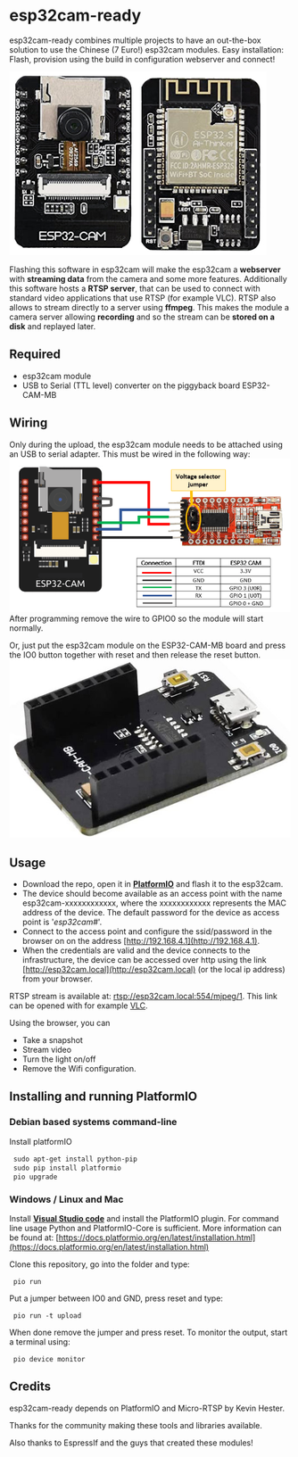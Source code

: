 # esp32cam-ready

esp32cam-ready combines multiple projects to have an out-the-box solution to use the Chinese (7 Euro!) esp32cam modules.
Easy installation: Flash, provision using the build in configuration webserver and connect!

![ESP32CAM module](assets/ESP32-CAM.jpg)

Flashing this software in esp32cam will make the esp32cam a **webserver** with **streaming data** from the camera and some more features.
Additionally this software hosts a **RTSP server**, that can be used to connect with standard video applications that use RTSP (for example VLC).
RTSP also allows to stream directly to a server using **ffmpeg**. This makes the module a camera server allowing **recording** and  so the stream can be **stored on a disk** and replayed later.

## Required

- esp32cam module
- USB to Serial (TTL level) converter on the piggyback board ESP32-CAM-MB

## Wiring
Only during the upload, the esp32cam module needs to be attached using an USB to serial adapter.
This must be wired in the following way:
![ESP FTDI wiring](assets/ESP32CAM-to-FTDI.png)
After programming remove the wire to GPIO0 so the module will start normally.

Or, just put the esp32cam module on the ESP32-CAM-MB board and press the IO0 button together with reset and then release the reset button.
![ESP32-CAM-MB](assets/ESP32-CAM-MB.jpg)

## Usage
- Download the repo, open it in [**PlatformIO**](https://platformio.org/) and flash it to the esp32cam.
- The device should become available as an access point with the name esp32cam-xxxxxxxxxxxx, where the xxxxxxxxxxxx represents the MAC address of the device.
The default password for the device as access point is '*esp32cam#*'. 
- Connect to the access point and configure the ssid/password in the browser on on the address [http://192.168.4.1](http://192.168.4.1).
- When the credentials are valid and the device connects to the infrastructure, the device can be accessed over http using the link [http://esp32cam.local](http://esp32cam.local) (or the local ip address) from your browser.

RTSP stream is available at: [rtsp://esp32cam.local:554/mjpeg/1](rtsp://esp32cam.local:554/mjpeg/1). This link can be opened with for example [VLC](https://www.videolan.org/vlc/).

Using the browser, you can
- Take a snapshot
- Stream video
- Turn the light on/off
- Remove the Wifi configuration.

## Installing and running PlatformIO

### Debian based systems command-line
Install platformIO
```
 sudo apt-get install python-pip
 sudo pip install platformio
 pio upgrade
```

### Windows / Linux and Mac
Install [**Visual Studio code**](https://code.visualstudio.com) and install the PlatformIO plugin.
For command line usage Python and PlatformIO-Core is sufficient. More information can be found at: [https://docs.platformio.org/en/latest/installation.html](https://docs.platformio.org/en/latest/installation.html)

Clone this repository, go into the folder and type:
```
 pio run
```
Put a jumper between IO0 and GND, press reset and type:
```
 pio run -t upload
```
When done remove the jumper and press reset. To monitor the output, start a terminal using:
```
 pio device monitor
```

## Credits
esp32cam-ready depends on PlatformIO and Micro-RTSP by Kevin Hester.

Thanks for the community making these tools and libraries available.

Also thanks to EspressIf and the guys that created these modules!
